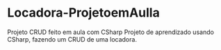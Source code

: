# Locadora-ProjetoemAulla
Projeto CRUD feito em aula com CSharp
Projeto de aprendizado usando CSharp, fazendo um CRUD de uma locadora.

